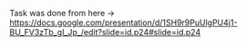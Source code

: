 Task was done from here -> https://docs.google.com/presentation/d/1SH9r9PuUlgPU4j1-BU_FV3zTb_gI_Jp_/edit?slide=id.p24#slide=id.p24